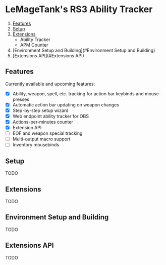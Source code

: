 # LeMageTank's RS3 Ability Tracker

1. [Features](#Features)
2. [Setup](#Setup)
3. [Extensions](#Extensions)
   - Ability Tracker
   - APM Counter
4. [Environment Setup and Building](#Environment Setup and Building)
5. [Extensions API](#Extensions API)

## Features
Currently available and upcoming features:
- [x] Ability, weapon, spell, etc. tracking for action bar keybinds and mouse-presses
- [x] Automatic action bar updating on weapon changes
- [x] Step-by-step setup wizard
- [x] Web endpoint ability tracker for OBS
- [x] Actions-per-minutes counter
- [x] Extension API
- [ ] EOF and weapon special tracking
- [ ] Multi-output macro support
- [ ] Inventory mousebinds

## Setup
TODO

## Extensions
TODO

## Environment Setup and Building
TODO

## Extensions API
TODO
